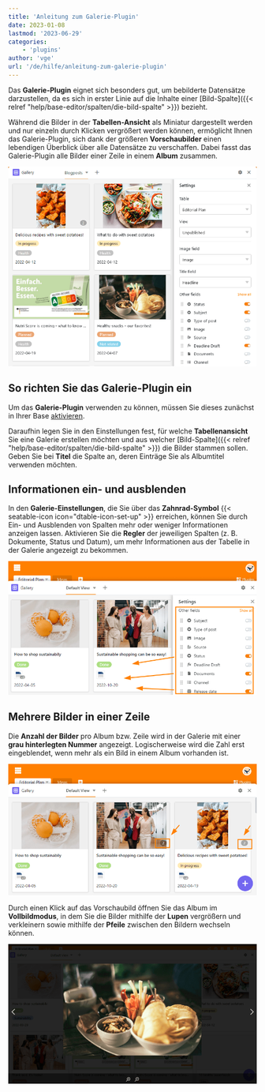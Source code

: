```yaml
---
title: 'Anleitung zum Galerie-Plugin'
date: 2023-01-08
lastmod: '2023-06-29'
categories:
    - 'plugins'
author: 'vge'
url: '/de/hilfe/anleitung-zum-galerie-plugin'
---
```


Das **Galerie-Plugin** eignet sich besonders gut, um bebilderte Datensätze darzustellen, da es sich in erster Linie auf die Inhalte einer [Bild-Spalte]({{< relref "help/base-editor/spalten/die-bild-spalte" >}}) bezieht.

Während die Bilder in der **Tabellen-Ansicht** als Miniatur dargestellt werden und nur einzeln durch Klicken vergrößert werden können, ermöglicht Ihnen das Galerie-Plugin, sich dank der größeren **Vorschaubilder** einen lebendigen Überblick über alle Datensätze zu verschaffen. Dabei fasst das Galerie-Plugin alle Bilder einer Zeile in einem **Album** zusammen.

![Galerie-Plugin](images/Galerie-Plugin.png)

## So richten Sie das Galerie-Plugin ein

Um das **Galerie-Plugin** verwenden zu können, müssen Sie dieses zunächst in Ihrer Base [aktivieren](https://seatable.io/docs/arbeiten-mit-plugins/aktivieren-eines-plugins-in-einer-base/).

Daraufhin legen Sie in den Einstellungen fest, für welche **Tabellenansicht** Sie eine Galerie erstellen möchten und aus welcher [Bild-Spalte]({{< relref "help/base-editor/spalten/die-bild-spalte" >}}) die Bilder stammen sollen. Geben Sie bei **Titel** die Spalte an, deren Einträge Sie als Albumtitel verwenden möchten.

## Informationen ein- und ausblenden

In den **Galerie-Einstellungen**, die Sie über das **Zahnrad-Symbol** {{< seatable-icon icon="dtable-icon-set-up" >}} erreichen, können Sie durch Ein- und Ausblenden von Spalten mehr oder weniger Informationen anzeigen lassen. Aktivieren Sie die **Regler** der jeweiligen Spalten (z. B. Dokumente, Status und Datum), um mehr Informationen aus der Tabelle in der Galerie angezeigt zu bekommen.

![](images/galerie-plugin.png)

## Mehrere Bilder in einer Zeile

Die **Anzahl der Bilder** pro Album bzw. Zeile wird in der Galerie mit einer **grau hinterlegten Nummer** angezeigt. Logischerweise wird die Zahl erst eingeblendet, wenn mehr als ein Bild in einem Album vorhanden ist.

![Galerie-Plugin graue Nummer](images/graue-nummer.png)

Durch einen Klick auf das Vorschaubild öffnen Sie das Album im **Vollbildmodus**, in dem Sie die Bilder mithilfe der **Lupen** vergrößern und verkleinern sowie mithilfe der **Pfeile** zwischen den Bildern wechseln können.

![Vollbildmodus im Galerie-Plugin](images/Vollbildmodus-im-Galerie-Plugin.png)
